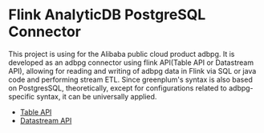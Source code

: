 # Flink AnalyticDB PostgreSQL Connector
This project is using for the Alibaba public cloud product adbpg. It is developed as an adbpg connector using flink API(Table API or Datastream API), allowing for reading and writing of adbpg data in Flink via SQL or java code and performing stream ETL. Since greenplum's syntax is also based on PostgresSQL, theoretically, except for configurations related to adbpg-specific syntax, it can be universally applied.

* [Table API](flink-vvp-connector-adbpg/README.md)
* [Datastream API](flink_sink_adbpg_datastream/README.md)